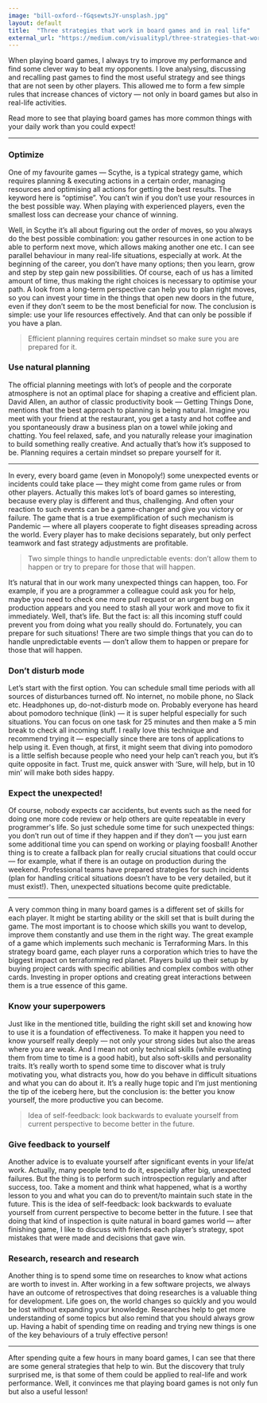 ```yaml
---
image: "bill-oxford--fGqsewtsJY-unsplash.jpg"
layout: default
title:  "Three strategies that work in board games and in real life"
external_url: "https://medium.com/visualitypl/three-strategies-that-work-in-board-games-and-in-real-life-113ce8b26274"
---
```


When playing board games, I always try to improve my performance and find some clever way to beat my opponents. I love analysing, discussing and recalling past games to find the most useful strategy and see things that are not seen by other players. This allowed me to form a few simple rules that increase chances of victory — not only in board games but also in real-life activities.

Read more to see that playing board games has more common things with your daily work than you could expect!

---

### Optimize
One of my favourite games — Scythe, is a typical strategy game, which requires planning & executing actions in a certain order, managing resources and optimising all actions for getting the best results. The keyword here is “optimise”. You can’t win if you don’t use your resources in the best possible way. When playing with experienced players, even the smallest loss can decrease your chance of winning.

Well, in Scythe it’s all about figuring out the order of moves, so you always do the best possible combination: you gather resources in one action to be able to perform next move, which allows making another one etc. I can see parallel behaviour in many real-life situations, especially at work. At the beginning of the career, you don’t have many options; then you learn, grow and step by step gain new possibilities. Of course, each of us has a limited amount of time, thus making the right choices is necessary to optimise your path. A look from a long-term perspective can help you to plan right moves, so you can invest your time in the things that open new doors in the future, even if they don’t seem to be the most beneficial for now. The conclusion is simple: use your life resources effectively. And that can only be possible if you have a plan.

> Efficient planning requires certain mindset so make sure you are prepared for it.

### Use natural planning
The official planning meetings with lot’s of people and the corporate atmosphere is not an optimal place for shaping a creative and efficient plan. David Allen, an author of classic productivity book — Getting Things Done, mentions that the best approach to planning is being natural. Imagine you meet with your friend at the restaurant, you get a tasty and hot coffee and you spontaneously draw a business plan on a towel while joking and chatting. You feel relaxed, safe, and you naturally release your imagination to build something really creative. And actually that’s how it’s supposed to be. Planning requires a certain mindset so prepare yourself for it.

---

In every, every board game (even in Monopoly!) some unexpected events or incidents could take place — they might come from game rules or from other players. Actually this makes lot’s of board games so interesting, because every play is different and thus, challenging. And often your reaction to such events can be a game-changer and give you victory or failure. The game that is a true exemplification of such mechanism is Pandemic — where all players cooperate to fight diseases spreading across the world. Every player has to make decisions separately, but only perfect teamwork and fast strategy adjustments are profitable.

> Two simple things to handle unpredictable events: don’t allow them to happen or try to prepare for those that will happen.

It’s natural that in our work many unexpected things can happen, too. For example, if you are a programmer a colleague could ask you for help, maybe you need to check one more pull request or an urgent bug on production appears and you need to stash all your work and move to fix it immediately. Well, that’s life. But the fact is: all this incoming stuff could prevent you from doing what you really should do. Fortunately, you can prepare for such situations! There are two simple things that you can do to handle unpredictable events — don’t allow them to happen or prepare for those that will happen.

### Don’t disturb mode

Let’s start with the first option. You can schedule small time periods with all sources of disturbances turned off. No internet, no mobile phone, no Slack etc. Headphones up, do-not-disturb mode on. Probably everyone has heard about pomodoro technique (link) — it is super helpful especially for such situations. You can focus on one task for 25 minutes and then make a 5 min break to check all incoming stuff. I really love this technique and recommend trying it — especially since there are tons of applications to help using it. Even though, at first, it might seem that diving into pomodoro is a little selfish because people who need your help can’t reach you, but it’s quite opposite in fact. Trust me, quick answer with ‘Sure, will help, but in 10 min’ will make both sides happy.

### Expect the unexpected!
Of course, nobody expects car accidents, but events such as the need for doing one more code review or help others are quite repeatable in every programmer's life. So just schedule some time for such unexpected things: you don’t run out of time if they happen and if they don’t — you just earn some additional time you can spend on working or playing foosball! Another thing is to create a fallback plan for really crucial situations that could occur — for example, what if there is an outage on production during the weekend. Professional teams have prepared strategies for such incidents (plan for handling critical situations doesn’t have to be very detailed, but it must exist!). Then, unexpected situations become quite predictable.

---

A very common thing in many board games is a different set of skills for each player. It might be starting ability or the skill set that is built during the game. The most important is to choose which skills you want to develop, improve them constantly and use them in the right way. The great example of a game which implements such mechanic is Terraforming Mars. In this strategy board game, each player runs a corporation which tries to have the biggest impact on terraforming red planet. Players build up their setup by buying project cards with specific abilities and complex combos with other cards. Investing in proper options and creating great interactions between them is a true essence of this game.

### Know your superpowers
Just like in the mentioned title, building the right skill set and knowing how to use it is a foundation of effectiveness. To make it happen you need to know yourself really deeply — not only your strong sides but also the areas where you are weak. And I mean not only technical skills (while evaluating them from time to time is a good habit), but also soft-skills and personality traits. It’s really worth to spend some time to discover what is truly motivating you, what distracts you, how do you behave in difficult situations and what you can do about it. It’s a really huge topic and I’m just mentioning the tip of the iceberg here, but the conclusion is: the better you know yourself, the more productive you can become.

> Idea of self-feedback: look backwards to evaluate yourself from current perspective to become better in the future.

### Give feedback to yourself
Another advice is to evaluate yourself after significant events in your life/at work. Actually, many people tend to do it, especially after big, unexpected failures. But the thing is to perform such introspection regularly and after success, too. Take a moment and think what happened, what is a worthy lesson to you and what you can do to prevent/to maintain such state in the future. This is the idea of self-feedback: look backwards to evaluate yourself from current perspective to become better in the future. I see that doing that kind of inspection is quite natural in board games world — after finishing game, I like to discuss with friends each player’s strategy, spot mistakes that were made and decisions that gave win.

### Research, research and research
Another thing is to spend some time on researches to know what actions are worth to invest in. After working in a few software projects, we always have an outcome of retrospectives that doing researches is a valuable thing for development. Life goes on, the world changes so quickly and you would be lost without expanding your knowledge. Researches help to get more understanding of some topics but also remind that you should always grow up. Having a habit of spending time on reading and trying new things is one of the key behaviours of a truly effective person!

---

After spending quite a few hours in many board games, I can see that there are some general strategies that help to win. But the discovery that truly surprised me, is that some of them could be applied to real-life and work performance. Well, it convinces me that playing board games is not only fun but also a useful lesson!
